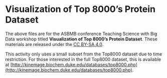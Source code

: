 # Visualization of Top 8000’s Protein Dataset

The above files are for the ASBMB conference Teaching Science with Big Data workshop titled **Visualization of Top 8000’s Protein Dataset**. These materials are released under the [CC BY-SA 4.0](https://creativecommons.org/licenses/by-sa/4.0/).

This activity only uses a small subset from the Top8000 dataset due to time restriction. For those interested in the full Top8000 dataset, this is available at [http://kinemage.biochem.duke.edu/databases/top8000.php](http://kinemage.biochem.duke.edu/databases/top8000.php).
